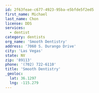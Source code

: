 ```yaml
---
id: 2f63feae-c677-4923-95ba-e5bfde5f2ed5
first_name: Michael
last_name: Chon
license: DDS
services:
  - dentist
category: dentists
org_name: 'Smooth Dentistry'
address: '7060 S. Durango Drive'
city: 'Las Vegas'
state: NV
zip: '89113'
phone: '(702) 722-6110'
title: 'Smooth Dentistry'
_geoloc:
  lat: 36.1297
  lng: -115.279
---
```

